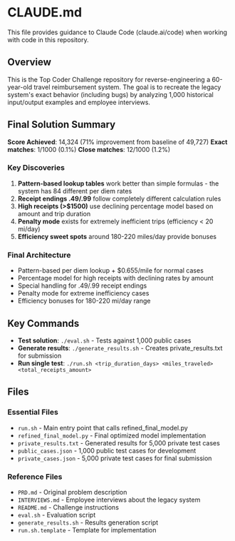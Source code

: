 # CLAUDE.md

This file provides guidance to Claude Code (claude.ai/code) when working with code in this repository.

## Overview

This is the Top Coder Challenge repository for reverse-engineering a 60-year-old travel reimbursement system. The goal is to recreate the legacy system's exact behavior (including bugs) by analyzing 1,000 historical input/output examples and employee interviews.

## Final Solution Summary

**Score Achieved**: 14,324 (71% improvement from baseline of 49,727)
**Exact matches**: 1/1000 (0.1%)
**Close matches**: 12/1000 (1.2%)

### Key Discoveries
1. **Pattern-based lookup tables** work better than simple formulas - the system has 84 different per diem rates
2. **Receipt endings .49/.99** follow completely different calculation rules
3. **High receipts (>$1500)** use declining percentage model based on amount and trip duration
4. **Penalty mode** exists for extremely inefficient trips (efficiency < 20 mi/day)
5. **Efficiency sweet spots** around 180-220 miles/day provide bonuses

### Final Architecture
- Pattern-based per diem lookup + $0.655/mile for normal cases
- Percentage model for high receipts with declining rates by amount
- Special handling for .49/.99 receipt endings
- Penalty mode for extreme inefficiency cases
- Efficiency bonuses for 180-220 mi/day range

## Key Commands

- **Test solution**: `./eval.sh` - Tests against 1,000 public cases
- **Generate results**: `./generate_results.sh` - Creates private_results.txt for submission  
- **Run single test**: `./run.sh <trip_duration_days> <miles_traveled> <total_receipts_amount>`

## Files

### Essential Files
- `run.sh` - Main entry point that calls refined_final_model.py
- `refined_final_model.py` - Final optimized model implementation
- `private_results.txt` - Generated results for 5,000 private test cases
- `public_cases.json` - 1,000 public test cases for development
- `private_cases.json` - 5,000 private test cases for final submission

### Reference Files  
- `PRD.md` - Original problem description
- `INTERVIEWS.md` - Employee interviews about the legacy system
- `README.md` - Challenge instructions
- `eval.sh` - Evaluation script
- `generate_results.sh` - Results generation script
- `run.sh.template` - Template for implementation